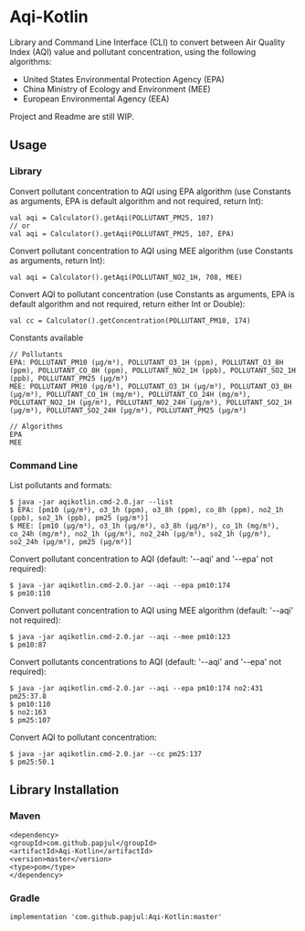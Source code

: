 # Aqi-Kotlin
Library and Command Line Interface (CLI) to convert between Air Quality Index (AQI) value and pollutant concentration, using the following algorithms:
                                                                                                                           
* United States Environmental Protection Agency (EPA)
* China Ministry of Ecology and Environment (MEE)
* European Environmental Agency (EEA)

Project and Readme are still WIP.
   
## Usage

### Library

Convert pollutant concentration to AQI using EPA algorithm (use Constants as arguments, EPA is default algorithm and not required, return Int):

    val aqi = Calculator().getAqi(POLLUTANT_PM25, 107)
    // or
    val aqi = Calculator().getAqi(POLLUTANT_PM25, 107, EPA)
    
Convert pollutant concentration to AQI using MEE algorithm (use Constants as arguments, return Int):

    val aqi = Calculator().getAqi(POLLUTANT_NO2_1H, 708, MEE)

Convert AQI to pollutant concentration (use Constants as arguments, EPA is default algorithm and not required, return either Int or Double):

    val cc = Calculator().getConcentration(POLLUTANT_PM10, 174)
    
Constants available

    // Pollutants
    EPA: POLLUTANT_PM10 (µg/m³), POLLUTANT_O3_1H (ppm), POLLUTANT_O3_8H (ppm), POLLUTANT_CO_8H (ppm), POLLUTANT_NO2_1H (ppb), POLLUTANT_SO2_1H (ppb), POLLUTANT_PM25 (µg/m³)
    MEE: POLLUTANT_PM10 (µg/m³), POLLUTANT_O3_1H (µg/m³), POLLUTANT_O3_8H (µg/m³), POLLUTANT_CO_1H (mg/m³), POLLUTANT_CO_24H (mg/m³), POLLUTANT_NO2_1H (µg/m³), POLLUTANT_NO2_24H (µg/m³), POLLUTANT_SO2_1H (µg/m³), POLLUTANT_SO2_24H (µg/m³), POLLUTANT_PM25 (µg/m³)
     
    // Algorithms
    EPA
    MEE
     
### Command Line

List pollutants and formats:

    $ java -jar aqikotlin.cmd-2.0.jar --list
    $ EPA: [pm10 (µg/m³), o3_1h (ppm), o3_8h (ppm), co_8h (ppm), no2_1h (ppb), so2_1h (ppb), pm25 (µg/m³)]
    $ MEE: [pm10 (µg/m³), o3_1h (µg/m³), o3_8h (µg/m³), co_1h (mg/m³), co_24h (mg/m³), no2_1h (µg/m³), no2_24h (µg/m³), so2_1h (µg/m³), so2_24h (µg/m³), pm25 (µg/m³)]
    
Convert pollutant concentration to AQI (default: '--aqi' and '--epa' not required):

    $ java -jar aqikotlin.cmd-2.0.jar --aqi --epa pm10:174    
    $ pm10:110 
        
Convert pollutant concentration to AQI using MEE algorithm (default: '--aqi' not required):

    $ java -jar aqikotlin.cmd-2.0.jar --aqi --mee pm10:123    
    $ pm10:87 

Convert pollutants concentrations to AQI (default: '--aqi' and '--epa' not required):

    $ java -jar aqikotlin.cmd-2.0.jar --aqi --epa pm10:174 no2:431 pm25:37.8
    $ pm10:110 
    $ no2:163 
    $ pm25:107 
    
Convert AQI to pollutant concentration:

    $ java -jar aqikotlin.cmd-2.0.jar --cc pm25:137    
    $ pm25:50.1

## Library Installation

### Maven

    <dependency>
    <groupId>com.github.papjul</groupId>
    <artifactId>Aqi-Kotlin</artifactId>
    <version>master</version>
    <type>pom</type>
    </dependency>

### Gradle

    implementation 'com.github.papjul:Aqi-Kotlin:master'





